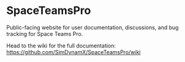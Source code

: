 # SpaceTeamsPro
Public-facing website for user documentation, discussions, and bug tracking for Space Teams Pro.

Head to the wiki for the full documentation: https://github.com/SimDynamX/SpaceTeamsPro/wiki
